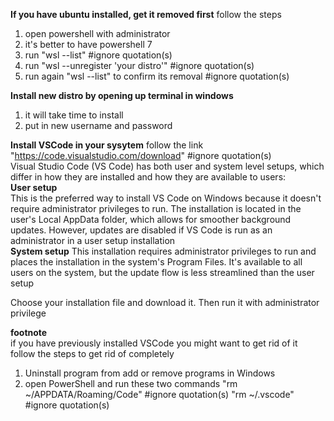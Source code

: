 **If you have ubuntu installed, get it removed first**
follow the steps
1. open powershell with administrator 
2. it's better to have powershell 7
3. run "wsl --list" #ignore quotation(s)
4. run "wsl --unregister 'your distro'" #ignore quotation(s)
5. run again "wsl --list" to confirm its removal #ignore quotation(s)

**Install new distro by opening up terminal in windows**
1. it will take time to install
2. put in new username and password

**Install VSCode in your sysytem**
follow the link "https://code.visualstudio.com/download"  #ignore quotation(s)  
Visual Studio Code (VS Code) has both user and system level setups, which differ in how they are installed and how they are available to users:  
**User setup**  
This is the preferred way to install VS Code on Windows because it doesn't require administrator privileges to run. The installation is located in the user's Local AppData folder, which allows for smoother background updates. However, updates are disabled if VS Code is run as an administrator in a user setup installation    
**System setup** 
This installation requires administrator privileges to run and places the installation in the system's Program Files. It's available to all users on the system, but the update flow is less streamlined than the user setup   

Choose your installation file and download it. Then run it with administrator privilege  

**footnote**  
if you have previously installed VSCode you might want to get rid of it  
follow the steps to get rid of completely  
1. Uninstall program from add or remove programs in Windows
2. open PowerShell and run these two commands
	"rm ~/APPDATA/Roaming/Code" #ignore quotation(s)
	"rm ~/.vscode" #ignore quotation(s)